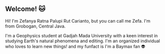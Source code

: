 ## Welcome! 🐱

Hi! I'm Zefanya Ratna Palupi Rut Carianto, but you can call me Zefa. I'm from Grobogan, Central Java.

I'm a Geophysics student at Gadjah Mada University with a keen interest in studying Earth's natural phenomena and editing. I'm an organized individual who loves to learn new things! and my funfact is I'm a Baymax fan 👽
